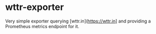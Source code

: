 # wttr-exporter

Very simple exporter querying [wttr.in](https://wttr.in] and providing a
Prometheus metrics endpoint for it.
